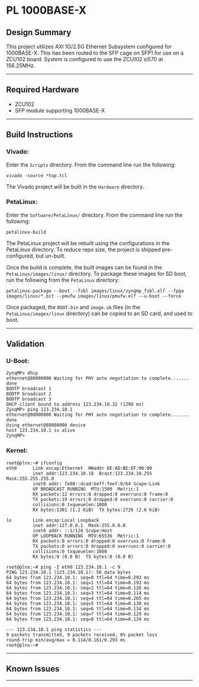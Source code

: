 # PL 1000BASE-X
## **Design Summary**

This project utilizes AXI 1G/2.5G Ethernet Subsystem configured for 1000BASE-X. This has been routed to the SFP cage on SFP1 for use on a ZCU102 board. System is configured to use the ZCU102 si570 at 156.25MHz.

---

## **Required Hardware**

- ZCU102
- SFP module supporting 1000BASE-X

---

## **Build Instructions**

### **Vivado:**

Enter the `Scripts` directory. From the command line run the following:

`vivado -source *top.tcl`

The Vivado project will be built in the `Hardware` directory.

### **PetaLinux**:

Enter the `Software/PetaLinux/` directory. From the command line run the following:

`petalinux-build`

The PetaLinux project will be rebuilt using the configurations in the PetaLinux directory. To reduce repo size, the project is shipped pre-configured, but un-built.

Once the build is complete, the built images can be found in the `PetaLinux/images/linux/`
directory. To package these images for SD boot, run the following from the `PetaLinux` directory:

`petalinux-package --boot --fsbl images/linux/zynqmp_fsbl.elf --fpga images/linux/*.bit --pmufw images/linux/pmufw.elf --u-boot --force`

Once packaged, the `BOOT.bin` and `image.ub` files (in the `PetaLinux/images/linux` directory) can be copied to an SD card, and used to boot.

---

## **Validation**
### **U-Boot:**
```
ZynqMP> dhcp
ethernet@80000000 Waiting for PHY auto negotiation to complete....... done
BOOTP broadcast 1
BOOTP broadcast 2
BOOTP broadcast 3
DHCP client bound to address 123.234.10.32 (1298 ms)
ZynqMP> ping 123.234.10.1
ethernet@80000000 Waiting for PHY auto negotiation to complete....... done
Using ethernet@80000000 device
host 123.234.10.1 is alive
ZynqMP>
```

### **Kernel:**
```
root@plnx:~# ifconfig
eth0      Link encap:Ethernet  HWaddr DE:AD:BE:EF:00:00
          inet addr:123.234.10.18  Bcast:123.234.10.255  Mask:255.255.255.0
          inet6 addr: fe80::dcad:beff:feef:0/64 Scope:Link
          UP BROADCAST RUNNING  MTU:1500  Metric:1
          RX packets:12 errors:0 dropped:0 overruns:0 frame:0
          TX packets:19 errors:0 dropped:0 overruns:0 carrier:0
          collisions:0 txqueuelen:1000
          RX bytes:1301 (1.2 KiB)  TX bytes:2726 (2.6 KiB)

lo        Link encap:Local Loopback
          inet addr:127.0.0.1  Mask:255.0.0.0
          inet6 addr: ::1/128 Scope:Host
          UP LOOPBACK RUNNING  MTU:65536  Metric:1
          RX packets:0 errors:0 dropped:0 overruns:0 frame:0
          TX packets:0 errors:0 dropped:0 overruns:0 carrier:0
          collisions:0 txqueuelen:1000
          RX bytes:0 (0.0 B)  TX bytes:0 (0.0 B)

root@plnx:~# ping -I eth0 123.234.10.1 -c 9
PING 123.234.10.1 (123.234.10.1): 56 data bytes
64 bytes from 123.234.10.1: seq=0 ttl=64 time=0.293 ms
64 bytes from 123.234.10.1: seq=1 ttl=64 time=0.192 ms
64 bytes from 123.234.10.1: seq=2 ttl=64 time=0.126 ms
64 bytes from 123.234.10.1: seq=3 ttl=64 time=0.114 ms
64 bytes from 123.234.10.1: seq=4 ttl=64 time=0.205 ms
64 bytes from 123.234.10.1: seq=5 ttl=64 time=0.130 ms
64 bytes from 123.234.10.1: seq=6 ttl=64 time=0.134 ms
64 bytes from 123.234.10.1: seq=7 ttl=64 time=0.129 ms
64 bytes from 123.234.10.1: seq=8 ttl=64 time=0.134 ms

--- 123.234.10.1 ping statistics ---
9 packets transmitted, 9 packets received, 0% packet loss
round-trip min/avg/max = 0.114/0.161/0.293 ms
root@plnx:~#

```

---

## **Known Issues**

---
